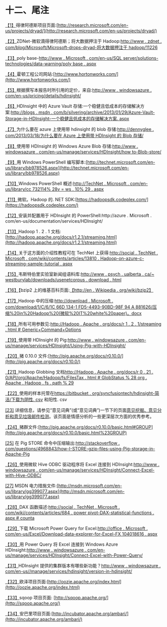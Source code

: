 # 十二、尾注

[【1】](01.html#_ftnref1)得律阿德斯项目页面:[http://research.microsoft.com/en-us/projects/dryad/](http://research.microsoft.com/en-us/projects/dryad/)

[【2】](01.html#_ftnref2)ZDNet-微软滴得律阿德斯；将大数据押注于 Hadoop:[http://www . zdnet . com/blog/Microsoft/Microsoft-drops-dryad-将大数据押注于 hadoop/11226](http://www.zdnet.com/blog/microsoft/microsoft-drops-dryad-puts-its-big-data-bets-on-hadoop/11226)

[【3】](01.html#_ftnref3)poly base-[http://www . Microsoft . com/en-us/SQL server/solutions-technologies/data-warning/poly base . aspx](http://www.microsoft.com/en-us/sqlserver/solutions-technologies/data-warehousing/polybase.aspx)

[【4】](01.html#_ftnref4)霍顿工程公司网站:[http://www.hortonworks.com/](http://www.hortonworks.com/)

[【5】](04.html#_ftnref5)根据撰写本报告时所引用的定价，来自:[http://www . windowsazure . com/en-us/pricing/details/hdinsight/](http://www.windowsazure.com/en-us/pricing/details/hdinsight/)

[【6】](05.html#_ftnref6)HDInsight 中的 Azure Vault 存储:一个稳健且低成本的存储解决方案:[http://blogs . msdn . com/b/silvering/archive/2013/01/29/Azure-Vault-Storage-in-HDInsight-一个稳健且低成本的存储解决方案. aspx](http://blogs.msdn.com/b/silverlining/archive/2013/01/29/azure-vault-storage-in-hdinsight-a-robust-and-low-cost-storage-solution.aspx)

[【7】](05.html#_ftnref7)为什么要在 azure 上使用带 hdinsight 的 blob 存储:[http://dennyglee . com/2013/03/18/为什么要在 Azure 上使用带 HDInsight 的 Blob 存储/](http://dennyglee.com/2013/03/18/why-use-blob-storage-with-hdinsight-on-azure/)

[【8】](05.html#_ftnref8)使用带 HDInsight 的 Windows Azure Blob 存储:[http://www . windowsazure . com/en-us/manage/services/HDInsight/how to-Blob-store/](http://www.windowsazure.com/en-us/manage/services/hdinsight/howto-blob-store/)

[【9】](06.html#_ftnref9)用 Windows PowerShell 编写脚本:[http://technet.microsoft.com/en-us/library/bb978526.aspx](http://technet.microsoft.com/en-us/library/bb978526.aspx)

[【10】](06.html#_ftnref10)Windows PowerShell 概述:[http://TechNet . Microsoft . com/en-us/library/cc 732114% 28v = ws . 10% 29 . aspx](http://technet.microsoft.com/en-us/library/cc732114%28v=ws.10%29.aspx)

[【11】](06.html#_ftnref11)微软。Hadoop 的. NET SDK:[https://hadoopsdk.codeplex.com/](https://hadoopsdk.codeplex.com/)

[【12】](06.html#_ftnref12)安装并配置用于 HDInsight 的 PowerShell:http://azure . Microsoft . com/en-us/documentation/services/HDInsight/

[【13】](07.html#_ftnref13)Hadoop 1 . 2 . 1 文档:[http://hadoop.apache.org/docs/r1.2.1/streaming.html](http://hadoop.apache.org/docs/r1.2.1/streaming.html)

[【14】](07.html#_ftnref14)关于这方面的介绍性教程可在 TechNet 上获得:[http://social . TechNet . Microsoft . com/wiki/contents/articles/13810 . Hadoop-on-azure-c-streaming-sample-tutorial . aspx](http://social.technet.microsoft.com/wiki/contents/articles/13810.hadoop-on-azure-c-streaming-sample-tutorial.aspx)

[【15】](07.html#_ftnref15)韦斯特伯里实验室新闻组语料库:[http://www . psych . ualberta . ca/~ westburylab/downloads/usenetcorpus . download . html](http://www.psych.ualberta.ca/~westburylab/downloads/usenetcorpus.download.html)

[【16】](07.html#_ftnref16)【bzip2 上的维基百科页面:[【http://en . Wikipedia . org/wiki/bzip2】](http://en.wikipedia.org/wiki/Bzip2)

[【17】](07.html#_ftnref17)Hadoop 中的压缩:[http://download . Microsoft . com/download/1/C/6/1C 66D 134-1 FD5-4493-90BD-98F 94 A 881626/压缩%20in%20Hadoop%20(微软%20IT%20white%20paper)。docx](http://download.microsoft.com/download/1/C/6/1C66D134-1FD5-4493-90BD-98F94A881626/Compression%20in%20Hadoop%20(Microsoft%20IT%20white%20paper).docx)

[【18】](07.html#_ftnref18)所有可用参数见:[http://Hadoop . Apache . org/docs/r 1 . 2 . 1/streaming . html # Generic+Command+Options](http://hadoop.apache.org/docs/r1.2.1/streaming.html#Generic+Command+Options)

[【19】](08.html#_ftnref19)使用带 HDInsight 的 Pig:[http://www . windowsazure . com/en-us/manage/services/HDInsight/Using-Pig-with-HDInsight/](http://www.windowsazure.com/en-us/manage/services/hdinsight/using-pig-with-hdinsight/)

[【20】](08.html#_ftnref20)猪 0.10.0 文件:[http://pig.apache.org/docs/r0.10.0/](http://pig.apache.org/docs/r0.10.0/)

[【21】](08.html#_ftnref21)Hadoop Globbing 文档[http://Hadoop . Apache . org/docs/r 0 . 21 . 0/API/org/Apache/Hadoop/fs/FilesTax . html # GlobStatus % 28 org . Apache . Hadoop . fs . path % 29](http://hadoop.apache.org/docs/r0.21.0/api/org/apache/hadoop/fs/FileSystem.html%23globStatus%28org.apache.hadoop.fs.Path%29)

[【22】](08.html#_ftnref22)使用的样本托管在[https://bitbucket . org/syncfusiontech/hdinsight-简洁/下载为阴性. csv](https://bitbucket.org/syncfusiontech/hdinsight-succinctly/downloads%20as%20negative.csv) 和阳性. csv

[[23]](08.html#_ftnref23) 详细信息，请参见“意见词典”(或“意见词典”)一节下的页面[意见挖掘、意见分析和意见垃圾邮件检测](http://www.cs.uic.edu/~liub/FBS/sentiment-analysis.html)。该页面是情感分析的一些更深层次方面的优秀参考。

[【24】](08.html#_ftnref24)猪群文件:[http://pig.apache.org/docs/r0.10.0/basic.html#GROUP](http://pig.apache.org/docs/r0.10.0/basic.html%23GROUP)

[[25]](08.html#_ftnref25) 在 Pig STORE 命令中压缩输出:[http://stackoverflow . com/questions/4968843/how-I-STORE-gzip-files-using-Pig-storage-in-Apache-Pig](http://stackoverflow.com/questions/4968843/how-do-i-store-gzipped-files-using-pigstorage-in-apache-pig)

[【26】](10.html#_ftnref26)使用微软 Hive ODBC 驱动程序将 Excel 连接到 HDInsight:[http://www . windowsazure . com/en-us/manage/services/HDInsight/Connect-Excel-with-Hive-ODBC/](http://www.windowsazure.com/en-us/manage/services/hdinsight/connect-excel-with-hive-odbc/)

[[27]](10.html#_ftnref27) MSDN 电力措施文件:[http://msdn.microsoft.com/en-us/library/gg399077.aspx](http://msdn.microsoft.com/en-us/library/gg399077.aspx)

[【28】](10.html#_ftnref28)DAX 函数描述:[http://social . TechNet . Microsoft . com/wiki/contents/articles/684 . power pivot-DAX-statistical-functions . aspx # counta](http://social.technet.microsoft.com/wiki/contents/articles/684.powerpivot-dax-statistical-functions.aspx%23counta)

[【29】](10.html#_ftnref29)下载 Microsoft Power Query for Excel:[http://office . Microsoft . com/en-us/Excel/Download-data-explorer-for-Excel-FX 104018616 . aspx](http://office.microsoft.com/en-us/excel/download-data-explorer-for-excel-FX104018616.aspx)

[【30】](10.html#_ftnref30)用 Power Query 将 Excel 连接到 Windows Azure HDInsight:[http://www . windowsazure . com/en-us/manage/services/HDInsight/Connect-Excel-with-Power-Query/](http://www.windowsazure.com/en-us/manage/services/hdinsight/connect-excel-with-power-query/)

[【31】](11.html#_ftnref31)HDInsight 提供的集群版本有哪些新功能？[http://www . windowsazure . com/en-us//manage/services/hdinsight/version-in-hdinsight/](http://www.windowsazure.com/en-us/manage/services/hdinsight/versioning-in-hdinsight/)

[【32】](11.html#_ftnref32)欧泽项目页面:[http://oozie.apache.org/index.html](http://oozie.apache.org/index.html)

[【33】](11.html#_ftnref33)sqoop 项目页面: [http://sqoop.apache.org/](http://sqoop.apache.org/)

[【34】](11.html#_ftnref34)安巴里项目页面:[http://incubator.apache.org/ambari/](http://incubator.apache.org/ambari/)